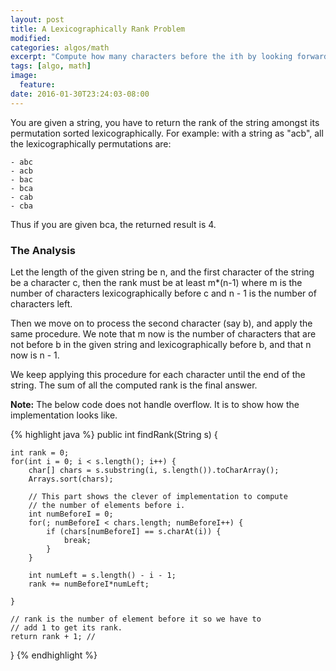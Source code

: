 ```yaml
---
layout: post
title: A Lexicographically Rank Problem
modified:
categories: algos/math
excerpt: "Compute how many characters before the ith by looking forward."
tags: [algo, math]
image:
  feature:
date: 2016-01-30T23:24:03-08:00
---
```


You are given a string, you have to return the rank of the string amongst its permutation sorted lexicographically.
For example: with a string as "acb", all the lexicographically permutations are:

	- abc
	- acb
	- bac
	- bca
	- cab
	- cba

Thus if you are given bca, the returned result is 4.

### The Analysis

Let the length of the given string be n, and the first character of the string be a character c, then the rank must be at least m*(n-1) where m is the number of characters lexicographically before c and n - 1 is the number of characters left. 

Then we move on to process the second character (say b), and apply the same procedure. We note that m now is the number of characters that are not before b in the given string and lexicographically before b, and that n now is n - 1.

We keep applying this procedure for each character until the end of the string.
The sum of all the computed rank is the final answer. 

**Note:** The below code does not handle overflow. It is to show how the implementation looks like.

{% highlight java %}
public int findRank(String s) {
	
	int rank = 0;
	for(int i = 0; i < s.length(); i++) {
		char[] chars = s.substring(i, s.length()).toCharArray();
		Arrays.sort(chars);
		
		// This part shows the clever of implementation to compute
		// the number of elements before i.
		int numBeforeI = 0;
		for(; numBeforeI < chars.length; numBeforeI++) {
			if (chars[numBeforeI] == s.charAt(i)) {
				break;
			}
		}
		
		int numLeft = s.length() - i - 1;
		rank += numBeforeI*numLeft; 
		
	}
	
	// rank is the number of element before it so we have to
	// add 1 to get its rank.
	return rank + 1; //
}
{% endhighlight %}